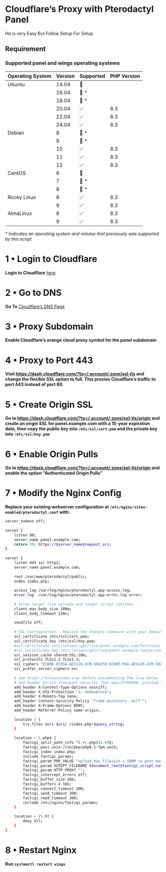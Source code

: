 # Cloudflare’s Proxy with Pterodactyl Panel

 He is very Easy But Follow Setup For Setup 

## Requirement
### Supported panel and wings operating systems

| Operating System | Version | Supported          | PHP Version |
| ---------------- | ------- | ------------------ | ----------- |
| Ubuntu           | 14.04   | :red_circle:       |             |
|                  | 16.04   | :red_circle: \*    |             |
|                  | 18.04   | :red_circle: \*    |             |
|                  | 20.04   | :white_check_mark: | 8.3         |
|                  | 22.04   | :white_check_mark: | 8.3         |
|                  | 24.04   | :white_check_mark: | 8.3         |
| Debian           | 8       | :red_circle: \*    |             |
|                  | 9       | :red_circle: \*    |             |
|                  | 10      | :white_check_mark: | 8.3         |
|                  | 11      | :white_check_mark: | 8.3         |
|                  | 12      | :white_check_mark: | 8.3         |
| CentOS           | 6       | :red_circle:       |             |
|                  | 7       | :red_circle: \*    |             |
|                  | 8       | :red_circle: \*    |             |
| Rocky Linux      | 8       | :white_check_mark: | 8.3         |
|                  | 9       | :white_check_mark: | 8.3         |
| AlmaLinux        | 8       | :white_check_mark: | 8.3         |
|                  | 9       | :white_check_mark: | 8.3         |

_\* Indicates an operating system and release that previously was supported by this script._

# 1 • Login to Cloudflare

**Login to Cloudflare** [here](https://dash.cloudflare.com/)

# 2 • Go to DNS

**Go To** [Cloudflare’s DNS Page](https://dash.cloudflare.com/?to=/:account/:zone/dns/records)

# 3 • Proxy Subdomain

**Enable Cloudflare’s orange cloud proxy symbol for the panel subdomain**

# 4 • Proxy to Port 443

**Visit https://dash.cloudflare.com/?to=/:account/:zone/ssl-tls and change the flexible SSL option to full. This proxies Cloudflare’s traffic to port 443 instead of port 80.**

# 5 • Create Origin SSL

**Go to https://dash.cloudflare.com/?to=/:account/:zone/ssl-tls/origin and create an origin SSL for panel.example.com with a 15-year expiration date, then copy the public key into ``/etc/ssl/cert.pem`` and the private key into ``/etc/ssl/key.pem``**

# 6 • Enable Origin Pulls

**Go to https://dash.cloudflare.com/?to=/:account/:zone/ssl-tls/origin and enable the option “Authenticated Origin Pulls”**

# 7 • Modify the Nginx Config

**Replace your existing webserver configuration at ``/etc/nginx/sites-enabled/pterodactyl.conf`` with:**
```bash
server_tokens off;
 
server {
    listen 80;
    server_name panel.example.com;
    return 301 https://$server_name$request_uri;
}
 
server {
    listen 443 ssl http2;
    server_name panel.example.com;
 
    root /var/www/pterodactyl/public;
    index index.php;
 
    access_log /var/log/nginx/pterodactyl.app-access.log;
    error_log  /var/log/nginx/pterodactyl.app-error.log error;
 
    # allow larger file uploads and longer script runtimes
    client_max_body_size 100m;
    client_body_timeout 120s;
 
    sendfile off;
 
    # SSL Configuration - Replace the example <domain> with your domain
    ssl_certificate /etc/ssl/cert.pem;
    ssl_certificate_key /etc/ssl/key.pem;
    #ssl_certificate /etc/letsencrypt/live/panel.example.com/fullchain.pem;
    #ssl_certificate_key /etc/letsencrypt/live/panel.example.com/privkey.pem;
    ssl_session_cache shared:SSL:10m;
    ssl_protocols TLSv1.2 TLSv1.3;
    ssl_ciphers "ECDHE-ECDSA-AES128-GCM-SHA256:ECDHE-RSA-AES128-GCM-SHA256:ECDHE-ECDSA-AES256-GCM-SHA384:ECDHE-RSA-AES256-GCM-SHA384:ECDHE-ECDSA-CHACHA20-POLY1305:ECDHE-RSA-CHACHA20-POLY1305:DHE-RSA-AES128-GCM-SHA256:DHE-RSA-AES256-GCM-SHA384";
    ssl_prefer_server_ciphers on;
 
    # See https://hstspreload.org/ before uncommenting the line below.
    # add_header Strict-Transport-Security "max-age=15768000; preload;";
    add_header X-Content-Type-Options nosniff;
    add_header X-XSS-Protection "1; mode=block";
    add_header X-Robots-Tag none;
    add_header Content-Security-Policy "frame-ancestors 'self'";
    add_header X-Frame-Options DENY;
    add_header Referrer-Policy same-origin;
 
    location / {
        try_files $uri $uri/ /index.php?$query_string;
    }
 
    location ~ \.php$ {
        fastcgi_split_path_info ^(.+\.php)(/.+)$;
        fastcgi_pass unix:/run/php/php8.1-fpm.sock;
        fastcgi_index index.php;
        include fastcgi_params;
        fastcgi_param PHP_VALUE "upload_max_filesize = 100M \n post_max_size=100M";
        fastcgi_param SCRIPT_FILENAME $document_root$fastcgi_script_name;
        fastcgi_param HTTP_PROXY "";
        fastcgi_intercept_errors off;
        fastcgi_buffer_size 16k;
        fastcgi_buffers 4 16k;
        fastcgi_connect_timeout 300;
        fastcgi_send_timeout 300;
        fastcgi_read_timeout 300;
        include /etc/nginx/fastcgi_params;
    }
 
    location ~ /\.ht {
        deny all;
    }
}
```

# 8 • Restart Nginx

**Run ```systemctl restart wings```**


